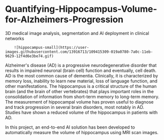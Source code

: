 # Quantifying-Hippocampus-Volume-for-Alzheimers-Progression
3D medical image analysis, segmentation and AI deployment in clinical networks

        ![hippocampus-small](https://user-images.githubusercontent.com/13916713/109415309-019a0780-7a0c-11eb-9629-12f4d6e3be74.gif)

Alzheimer's disease (AD) is a progressive neurodegenerative disorder that results in impaired neuronal (brain cell) function and eventually, cell death. AD is the most common cause of dementia. Clinically, it is characterized by memory loss, inability to learn new material, loss of language function, and other manifestations. The hippocampus is a critical structure of the human brain (and the brain of other vertebrates) that plays important roles in the consolidation of information from short-term memory to long-term memory. The measurement of hippocampal volume has proven useful to diagnose and track progression in several brain disorders, most notably in AD. Studies have shown a reduced volume of the hippocampus in patients with AD.

In this project, an end-to-end AI solution has been developed to automatically measure the volume of hippocampus using MRI scan images.

